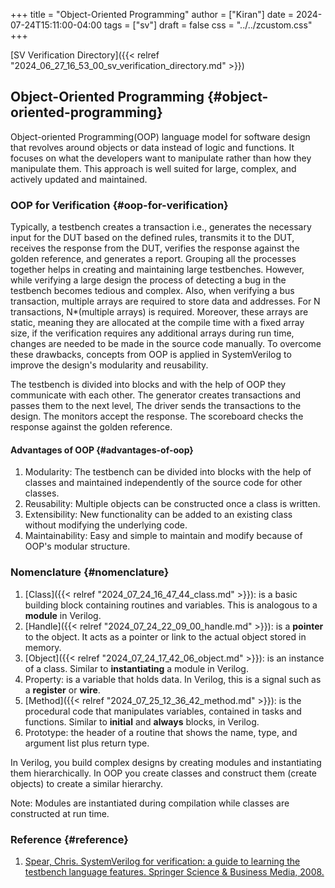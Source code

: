 +++
title = "Object-Oriented Programming"
author = ["Kiran"]
date = 2024-07-24T15:11:00-04:00
tags = ["sv"]
draft = false
css = "../../zcustom.css"
+++

[SV Verification Directory]({{< relref "2024_06_27_16_53_00_sv_verification_directory.md" >}})


## Object-Oriented Programming {#object-oriented-programming}

Object-oriented Programming(OOP) language model for software design that revolves around objects or data instead of logic and functions. It focuses on what the developers want to manipulate rather than how they manipulate them. This approach is well suited for large, complex, and actively updated and maintained.


### OOP for Verification {#oop-for-verification}

Typically, a testbench creates a transaction i.e., generates the necessary input for the DUT based on the defined rules, transmits it to the DUT, receives the response from the DUT, verifies the response against the golden reference, and generates a report. Grouping all the processes together helps in creating and maintaining large testbenches. However, while verifying a large design the process of detecting a bug in the testbench becomes tedious and complex. Also, when verifying a bus transaction, multiple arrays are required to store data and addresses. For N transactions, N\*(multiple arrays) is required. Moreover, these arrays are static, meaning they are allocated at the compile time with a fixed array size, if the verification requires any additional arrays during run time, changes are needed to be made in the source code manually. To overcome these drawbacks, concepts from OOP is applied in SystemVerilog to improve the design's modularity and reusability.

The testbench is divided into blocks and with the help of OOP they communicate with each other. The generator creates transactions and passes them to the next level, The driver sends the transactions to the design. The monitors accept the response. The scoreboard checks the response against the golden reference.


#### Advantages of OOP {#advantages-of-oop}

1.  Modularity: The testbench can be divided into blocks with the help of classes and maintained independently of the source code for other classes.
2.  Reusability: Multiple objects can be constructed once a class is written.
3.  Extensibility: New functionality can be added to an existing class without modifying the underlying code.
4.  Maintainability: Easy and simple to maintain and modify because of OOP's modular structure.


### Nomenclature {#nomenclature}

1.  [Class]({{< relref "2024_07_24_16_47_44_class.md" >}}): is a basic building block containing routines and variables. This is analogous to a **module** in Verilog.
2.  [Handle]({{< relref "2024_07_24_22_09_00_handle.md" >}}): is a **pointer** to the object. It acts as a pointer or link to the actual object stored in memory.
3.  [Object]({{< relref "2024_07_24_17_42_06_object.md" >}}): is an instance of a class. Similar to **instantiating** a module in Verilog.
4.  Property: is a variable that holds data. In Verilog, this is a signal such as a **register** or **wire**.
5.  [Method]({{< relref "2024_07_25_12_36_42_method.md" >}}): is the procedural code that manipulates variables, contained in tasks and functions. Similar to **initial** and **always** blocks, in Verilog.
6.  Prototype: the header of a routine that shows the name, type, and argument list plus return type.

In Verilog, you build complex designs by creating modules and instantiating them hierarchically. In OOP you create classes and construct them (create objects) to create a similar hierarchy.

Note: Modules are instantiated during compilation while classes are constructed at run time.


### Reference {#reference}

1.  [Spear, Chris. SystemVerilog for verification: a guide to learning the testbench language features. Springer Science &amp; Business Media, 2008.](https://link.springer.com/book/10.1007/978-1-4614-0715-7)
